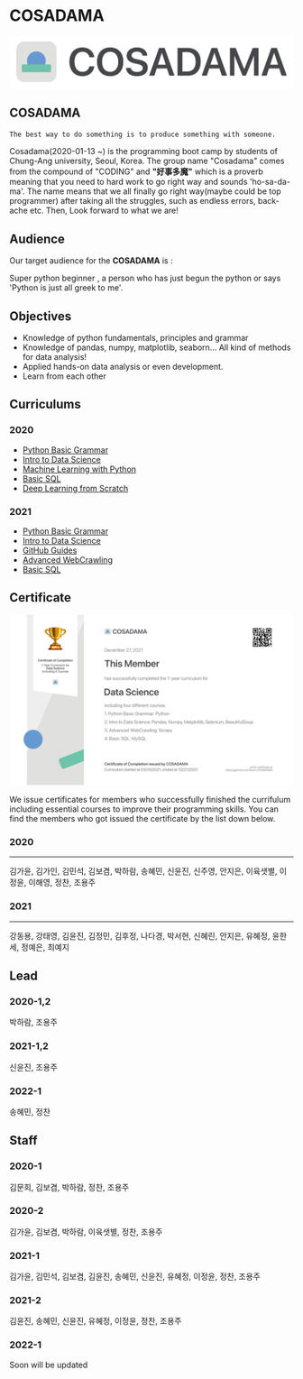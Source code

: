 # COSADAMA

![cosadama](./profile/contents/logo_long_2021.png)

## COSADAMA

```
The best way to do something is to produce something with someone.
```

Cosadama(2020-01-13 ~) is the programming boot camp by students of Chung-Ang university, Seoul, Korea. The group name "Cosadama" comes from the compound of  "CODING" and **"好事多魔"** which is a proverb meaning that you need to hard work to go right way and sounds 'ho-sa-da-ma'. The name means that we all finally go right way(maybe could be top programmer) after taking all the struggles, such as endless errors, back-ache etc. Then, Look forward to what we are!

## Audience

Our target audience for the __COSADAMA__ is :

Super python beginner , a person who has just begun the python or says 'Python is just all greek to me'.

## Objectives
- Knowledge of python fundamentals, principles and grammar
- Knowledge of pandas, numpy, matplotlib, seaborn... All kind of methods for data analysis!
- Applied hands-on data analysis or even development.
- Learn from each other

## Curriculums
### 2020
- [Python Basic Grammar]()
- [Intro to Data Science]()
- [Machine Learning with Python]()
- [Basic SQL]()
- [Deep Learning from Scratch]()
### 2021
- [Python Basic Grammar](https://github.com/Team-COSADAMA/2021-Curriculum/tree/main/Python-Basic-Grammar)
- [Intro to Data Science](https://github.com/Team-COSADAMA/2021-Curriculum/tree/main/Intro-to-Data-Science)
- [GitHub Guides](https://github.com/Team-COSADAMA/2021-Curriculum/tree/main/GitHub-Guides)
- [Advanced WebCrawling](https://github.com/Team-COSADAMA/2021-Curriculum/tree/main/Advanced-WebCrawling)
- [Basic SQL](https://github.com/Team-COSADAMA/2021-Curriculum/tree/main/Basic-SQL)
## Certificate
![Certificate for 2021 Members](./profile/contents/Certificate_members_cosadama.png)

We issue certificates for members who successfully finished the currifulum including essential courses to improve their programming skills. You can find the members who got issued the certificate by the list down below.

### 2020
---
김가윤, 김가인, 김민석, 김보겸, 박하람, 송혜민, 신윤진, 신주영, 안지은, 이육샛별, 이정윤, 이해영, 정찬, 조용주

### 2021
---
강동용, 강태영, 김윤진, 김정민, 김후정, 나다경, 박서현, 신혜린, 안지은, 유혜정, 윤한세, 정예은, 최예지

## Lead
### 2020-1,2

박하람, 조용주
### 2021-1,2

신윤진, 조용주
### 2022-1

송혜민, 정찬

## Staff
### 2020-1

김문희, 김보겸, 박하람, 정찬, 조용주
### 2020-2

김가윤, 김보겸, 박하람, 이육샛별, 정찬, 조용주
### 2021-1

김가윤, 김민석, 김보겸, 김윤진, 송혜민, 신윤진, 유혜정, 이정윤, 정찬, 조용주
### 2021-2

김윤진, 송혜민, 신윤진, 유혜정, 이정윤, 정찬, 조용주
### 2022-1

Soon will be updated
